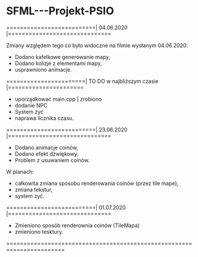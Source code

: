 # SFML---Projekt-PSIO





==========================| 04.06.2020 |==============================

Zmiany względem tego co było widoczne na filmie wysłanym 04.06.2020: 
- Dodano kafelkowe generowanie mapy,
- Dodano kolizje z  elementami mapy,
- usprawniono animacje.

=======================| TO DO w najbliższym czasie |======================
- uporządkować main.cpp | zrobiono
- dodanie NPC
- System żyć
- naprawa licznika czasu.

==========================| 23.06.2020 |==============================
- Dodano animacje coinów,
- Dodano efekt dźwiękowy,
- Problem z usuwaniem coinów.

W planach:
- całkowita zmiana sposobu renderowania coinów (przez tile mape),
- zmiana tekstur,
- system zyć.

==========================| 01.07.2020 |==============================
- Zmieniono sposób renderownia coinów (TileMapa)
- zmieniono tesktury.

=======================================================================
